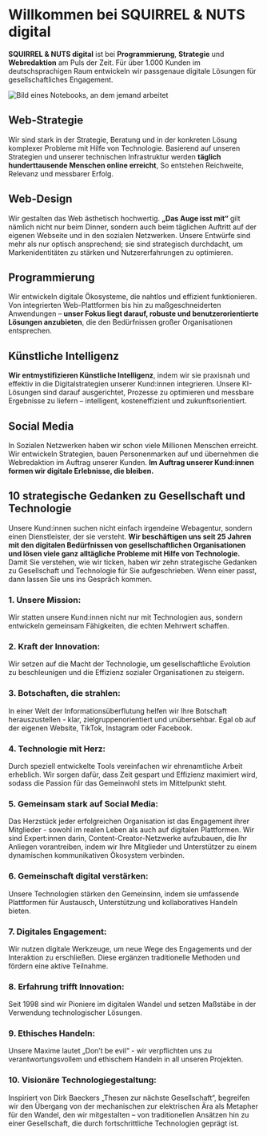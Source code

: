 # Willkommen bei SQUIRREL & NUTS digital

**SQUIRREL & NUTS digital** ist bei **Programmierung**, **Strategie** und **Webredaktion** am Puls der Zeit. Für über 1.000 Kunden im deutschsprachigen Raum entwickeln wir passgenaue digitale Lösungen für gesellschaftliches Engagement.

![Bild eines Notebooks, an dem jemand arbeitet](https://www.squirrelandnuts.de/wp-content/uploads/2024/03/portfolio-digital-scaled.jpg)

## Web-Strategie
Wir sind stark in der Strategie, Beratung und in der konkreten Lösung komplexer Probleme mit Hilfe von Technologie. Basierend auf unseren Strategien und unserer technischen Infrastruktur werden **täglich hunderttausende Menschen online erreicht**, So entstehen Reichweite, Relevanz und messbarer Erfolg.

## Web-Design
Wir gestalten das Web ästhetisch hochwertig. **„Das Auge isst mit“** gilt nämlich nicht nur beim Dinner, sondern auch beim täglichen Auftritt auf der eigenen Webseite und in den sozialen Netzwerken. Unsere Entwürfe sind mehr als nur optisch ansprechend; sie sind strategisch durchdacht, um Markenidentitäten zu stärken und Nutzererfahrungen zu optimieren. 


## Programmierung
Wir entwickeln digitale Ökosysteme, die nahtlos und effizient funktionieren. Von integrierten Web-Plattformen bis hin zu maßgeschneiderten Anwendungen – **unser Fokus liegt darauf, robuste und benutzerorientierte Lösungen anzubieten**, die den Bedürfnissen großer Organisationen entsprechen.


## Künstliche Intelligenz
**Wir entmystifizieren Künstliche Intelligenz**, indem wir sie praxisnah und effektiv in die Digitalstrategien unserer Kund:innen integrieren. Unsere KI-Lösungen sind darauf ausgerichtet, Prozesse zu optimieren und messbare Ergebnisse zu liefern – intelligent, kosteneffizient und zukunftsorientiert.


## Social Media
In Sozialen Netzwerken haben wir schon viele Millionen Menschen erreicht. Wir entwickeln Strategien, bauen Personenmarken auf und übernehmen die Webredaktion im Auftrag unserer Kunden. **Im Auftrag unserer Kund:innen formen wir digitale Erlebnisse, die bleiben.**


## 10 strategische Gedanken zu Gesellschaft und Technologie 
Unsere Kund:innen suchen nicht einfach irgendeine Webagentur, sondern einen Dienstleister, der sie versteht. **Wir beschäftigen uns seit 25 Jahren mit den digitalen Bedürfnissen von gesellschaftlichen Organisationen und lösen viele ganz alltägliche Probleme mit Hilfe von Technologie.** Damit Sie verstehen, wie wir ticken, haben wir zehn strategische Gedanken zu Gesellschaft und Technologie für Sie aufgeschrieben. Wenn einer passt, dann lassen Sie uns ins Gespräch kommen.

### 1. Unsere Mission:
Wir statten unsere Kund:innen nicht nur mit Technologien aus, sondern entwickeln gemeinsam Fähigkeiten, die echten Mehrwert schaffen.

### 2. Kraft der Innovation:
Wir setzen auf die Macht der Technologie, um gesellschaftliche Evolution zu beschleunigen und die Effizienz sozialer Organisationen zu steigern.

### 3. Botschaften, die strahlen:
In einer Welt der Informationsüberflutung helfen wir Ihre Botschaft herauszustellen - klar, zielgruppenorientiert und unübersehbar. Egal ob auf der eigenen Website, TikTok, Instagram oder Facebook.

### 4. Technologie mit Herz:
Durch speziell entwickelte Tools vereinfachen wir ehrenamtliche Arbeit erheblich. Wir sorgen dafür, dass Zeit gespart und Effizienz maximiert wird, sodass die Passion für das Gemeinwohl stets im Mittelpunkt steht.

### 5. Gemeinsam stark auf Social Media:
Das Herzstück jeder erfolgreichen Organisation ist das Engagement ihrer Mitglieder - sowohl im realen Leben als auch auf digitalen Plattformen. Wir sind Expert:innen darin, Content-Creator-Netzwerke aufzubauen, die Ihr Anliegen vorantreiben, indem wir Ihre Mitglieder und Unterstützer zu einem dynamischen kommunikativen Ökosystem verbinden.

### 6. Gemeinschaft digital verstärken:
Unsere Technologien stärken den Gemeinsinn, indem sie umfassende Plattformen für Austausch, Unterstützung und kollaboratives Handeln bieten.

### 7. Digitales Engagement:
Wir nutzen digitale Werkzeuge, um neue Wege des Engagements und der Interaktion zu erschließen. Diese ergänzen traditionelle Methoden und fördern eine aktive Teilnahme.

### 8. Erfahrung trifft Innovation:
Seit 1998 sind wir Pioniere im digitalen Wandel und setzen Maßstäbe in der Verwendung technologischer Lösungen.

### 9. Ethisches Handeln:
Unsere Maxime lautet „Don’t be evil“ - wir verpflichten uns zu verantwortungsvollem und ethischem Handeln in all unseren Projekten.

### 10. Visionäre Technologiegestaltung:
Inspiriert von Dirk Baeckers „Thesen zur nächste Gesellschaft“, begreifen wir den Übergang von der mechanischen zur elektrischen Ära als Metapher für den Wandel, den wir mitgestalten – von traditionellen Ansätzen hin zu einer Gesellschaft, die durch fortschrittliche Technologien geprägt ist.
